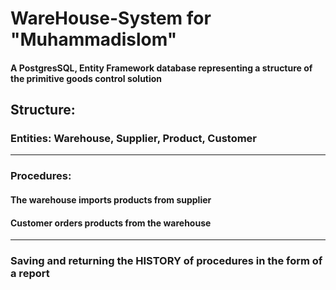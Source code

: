 # WareHouse-System for "Muhammadislom"
#### A PostgresSQL, Entity Framework database representing a structure of the primitive goods control solution
## Structure:
### Entities: Warehouse, Supplier, Product, Customer
--------------------------------------------------------------------------------------------------
### Procedures:
#### The warehouse imports products from supplier
#### Customer orders products from the warehouse
--------------------------------------------------------------------------------------------------
### Saving and returning the HISTORY of procedures in the form of a report
